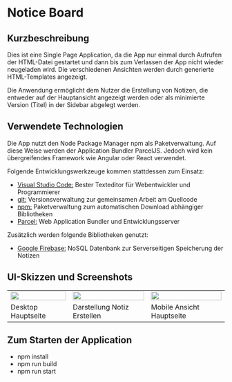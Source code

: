 Notice Board
===============================

Kurzbeschreibung
----------------

Dies ist eine Single Page Application, da die App nur einmal durch
Aufrufen der HTML-Datei gestartet und dann bis zum Verlassen der
App nicht wieder neugeladen wird.
Die verschiedenen Ansichten werden durch generierte HTML-Templates angezeigt.

Die Anwendung ermöglicht dem Nutzer die Erstellung von Notizen,
die entweder auf der Hauptansicht angezeigt werden oder als minimierte Version (Titel)
in der Sidebar abgelegt werden.

Verwendete Technologien
-----------------------

Die App nutzt den Node Package Manager npm als Paketverwaltung. Auf diese
Weise werden der Application Bundler ParcelJS.
Jedoch wird kein übergreifendes Framework wie Angular oder React verwendet.

Folgende Entwicklungswerkzeuge kommen stattdessen zum Einsatz:

 * [Visual Studio Code:](https://code.visualstudio.com) Bester Texteditor für Webentwickler und Programmierer
 * [git:](https://git-scm.com/") Versionsverwaltung zur gemeinsamen Arbeit am Quellcode
 * [npm:](https://nodejs.org/") Paketverwaltung zum automatischen Download abhängiger Bibliotheken
 * [Parcel:](https://parceljs.org/") Web Application Bundler und Entwicklungsserver

Zusätzlich werden folgende Bibliotheken genutzt:

 * [Google Firebase:](https://firebase.google.com/") NoSQL Datenbank zur Serverseitigen Speicherung der Notizen

UI-Skizzen und Screenshots
--------------------------

<table style="max-width: 100%;">
    <tr>
        <td>
            <img src="mockup1.bmp" style="display: block; width: 100%;" />
        </td>
        <td>
            <img src="mockup2.bmp" style="display: block; width: 100%;" />
        </td>
        <td>
            <img src="FEHLT_MOBILE_ANSICHT.png" style="display: block; width: 100%;" />
        </td>
    </tr>
    <tr>
        <td>
            Desktop Hauptseite
        </td>
        <td>
            Darstellung Notiz Erstellen
        </td>
        <td>
            Mobile Ansicht Hauptseite
        </td>
    </tr>
</table>

Zum Starten der Application
---------------------------

* npm install
* npm run build
* npm run start
